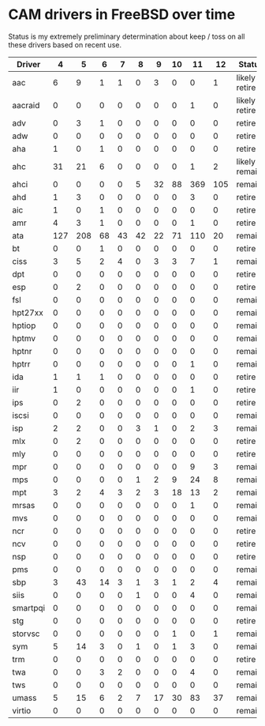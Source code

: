 # CAM drivers in FreeBSD over time

Status is my extremely preliminary determination about keep / toss on all these drivers based on recent use.

| Driver | 4 | 5 | 6 | 7 | 8 | 9 | 10 | 11 | 12 | Status |
| --- | --- | --- | --- | --- | --- | --- | --- | --- | --- | --- |
| aac | 6 | 9 | 1 | 1 | 0 | 3 | 0 | 0 | 1 | likely retire |
| aacraid | 0 | 0 | 0 | 0 | 0 | 0 | 0 | 1 | 0 | likely retire |
| adv | 0 | 3 | 1 | 0 | 0 | 0 | 0 | 0 | 0 | retire |
| adw | 0 | 0 | 0 | 0 | 0 | 0 | 0 | 0 | 0 | retire |
| aha | 1 | 0 | 1 | 0 | 0 | 0 | 0 | 0 | 0 | retire |
| ahc | 31 | 21 | 6 | 0 | 0 | 0 | 0 | 1 | 2 | likely remains |
| ahci | 0 | 0 | 0 | 0 | 5 | 32 | 88 | 369 | 105 | remains |
| ahd | 1 | 3 | 0 | 0 | 0 | 0 | 0 | 3 | 0 | retire |
| aic | 1 | 0 | 1 | 0 | 0 | 0 | 0 | 0 | 0 | retire |
| amr | 4 | 3 | 1 | 0 | 0 | 0 | 0 | 1 | 0 | retire |
| ata | 127 | 208 | 68 | 43 | 42 | 22 | 71 | 110 | 20 | remains |
| bt | 0 | 0 | 1 | 0 | 0 | 0 | 0 | 0 | 0 | retire |
| ciss | 3 | 5 | 2 | 4 | 0 | 3 | 3 | 7 | 1 | remains |
| dpt | 0 | 0 | 0 | 0 | 0 | 0 | 0 | 0 | 0 | retire |
| esp | 0 | 2 | 0 | 0 | 0 | 0 | 0 | 0 | 0 | retire |
| fsl | 0 | 0 | 0 | 0 | 0 | 0 | 0 | 0 | 0 | remains |
| hpt27xx | 0 | 0 | 0 | 0 | 0 | 0 | 0 | 0 | 0 | remains |
| hptiop | 0 | 0 | 0 | 0 | 0 | 0 | 0 | 0 | 0 | remains |
| hptmv | 0 | 0 | 0 | 0 | 0 | 0 | 0 | 0 | 0 | remains |
| hptnr | 0 | 0 | 0 | 0 | 0 | 0 | 0 | 0 | 0 | remains |
| hptrr | 0 | 0 | 0 | 0 | 0 | 0 | 0 | 1 | 0 | remains |
| ida | 1 | 1 | 1 | 0 | 0 | 0 | 0 | 0 | 0 | retire |
| iir | 1 | 0 | 0 | 0 | 0 | 0 | 0 | 1 | 0 | retire |
| ips | 0 | 2 | 0 | 0 | 0 | 0 | 0 | 0 | 0 | retire |
| iscsi | 0 | 0 | 0 | 0 | 0 | 0 | 0 | 0 | 0 | remains |
| isp | 2 | 2 | 0 | 0 | 3 | 1 | 0 | 2 | 3 | remains |
| mlx | 0 | 2 | 0 | 0 | 0 | 0 | 0 | 0 | 0 | retire |
| mly | 0 | 0 | 0 | 0 | 0 | 0 | 0 | 0 | 0 | retire |
| mpr | 0 | 0 | 0 | 0 | 0 | 0 | 0 | 9 | 3 | remains |
| mps | 0 | 0 | 0 | 0 | 1 | 2 | 9 | 24 | 8 | remains |
| mpt | 3 | 2 | 4 | 3 | 2 | 3 | 18 | 13 | 2 | remains |
| mrsas | 0 | 0 | 0 | 0 | 0 | 0 | 0 | 1 | 0 | remains |
| mvs | 0 | 0 | 0 | 0 | 0 | 0 | 0 | 0 | 0 | remains |
| ncr | 0 | 0 | 0 | 0 | 0 | 0 | 0 | 0 | 0 | retire |
| ncv | 0 | 0 | 0 | 0 | 0 | 0 | 0 | 0 | 0 | retire |
| nsp | 0 | 0 | 0 | 0 | 0 | 0 | 0 | 0 | 0 | retire |
| pms | 0 | 0 | 0 | 0 | 0 | 0 | 0 | 0 | 0 | remains |
| sbp | 3 | 43 | 14 | 3 | 1 | 3 | 1 | 2 | 4 | remains |
| siis | 0 | 0 | 0 | 0 | 1 | 0 | 0 | 4 | 0 | remains |
| smartpqi | 0 | 0 | 0 | 0 | 0 | 0 | 0 | 0 | 0 | remains |
| stg | 0 | 0 | 0 | 0 | 0 | 0 | 0 | 0 | 0 | retire |
| storvsc | 0 | 0 | 0 | 0 | 0 | 0 | 1 | 0 | 1 | remains |
| sym | 5 | 14 | 3 | 0 | 1 | 0 | 1 | 3 | 0 | remains |
| trm | 0 | 0 | 0 | 0 | 0 | 0 | 0 | 0 | 0 | retire |
| twa | 0 | 0 | 3 | 2 | 0 | 0 | 0 | 4 | 0 | remains |
| tws | 0 | 0 | 0 | 0 | 0 | 0 | 0 | 0 | 0 | remains |
| umass | 5 | 15 | 6 | 2 | 7 | 17 | 30 | 83 | 37 | remains |
| virtio | 0 | 0 | 0 | 0 | 0 | 0 | 0 | 0 | 0 | remains |

